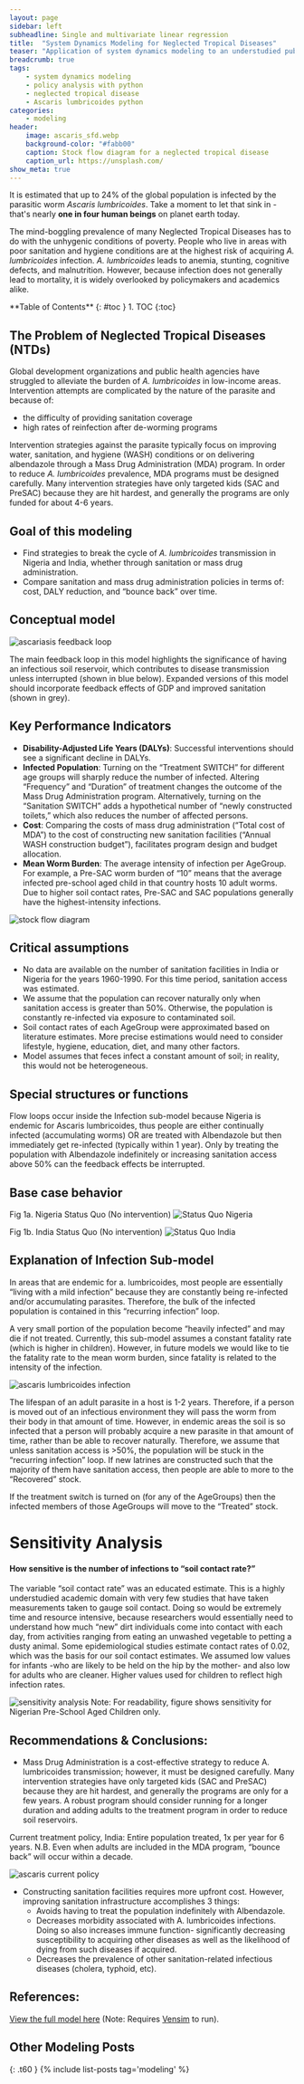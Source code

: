 ```yaml
---
layout: page
sidebar: left
subheadline: Single and multivariate linear regression
title:  "System Dynamics Modeling for Neglected Tropical Diseases"
teaser: "Application of system dynamics modeling to an understudied public health problem."
breadcrumb: true
tags:
    - system dynamics modeling
    - policy analysis with python
    - neglected tropical disease
    - Ascaris lumbricoides python
categories:
    - modeling
header:
    image: ascaris_sfd.webp
    background-color: "#fabb00"
    caption: Stock flow diagram for a neglected tropical disease
    caption_url: https://unsplash.com/
show_meta: true
---
```


It is estimated that up to 24% of the global population is infected by the parasitic worm *Ascaris lumbricoides*. Take a moment to let that sink in - that's nearly **one in four human beings** on planet earth today.

The mind-boggling prevalence of many Neglected Tropical Diseases has to do with the unhygenic conditions of poverty. People who live in areas with poor sanitation and hygiene conditions are at the highest risk of acquiring *A. lumbricoides* infection. *A. lumbricoides* leads to anemia, stunting, cognitive defects, and malnutrition. However, because infection does not generally lead to mortality, it is widely overlooked by policymakers and academics alike.

<div class="panel radius" markdown="1">
**Table of Contents**
{: #toc }
1.  TOC
{:toc}
</div>

## The Problem of Neglected Tropical Diseases (NTDs)
Global development organizations and public health agencies have struggled to alleviate the burden of *A. lumbricoides* in low-income areas. Intervention attempts are complicated by the nature of the parasite and because of:
- the difficulty of providing sanitation coverage
- high rates of reinfection after de-worming programs

Intervention strategies against the parasite typically focus on improving water, sanitation, and hygiene (WASH) conditions or on delivering albendazole through a Mass Drug Administration (MDA) program. In order to reduce *A. lumbricoides* prevalence, MDA programs must be designed carefully. Many intervention strategies have only targeted kids (SAC and PreSAC) because they are hit hardest, and generally the programs are only funded for about 4-6 years.

## Goal of this modeling
* Find strategies to break the cycle of *A. lumbricoides* transmission in Nigeria and India, whether through sanitation or mass drug administration.
* Compare sanitation and mass drug administration policies in terms of: cost, DALY reduction, and “bounce back” over time.

## Conceptual model

![ascariasis feedback loop]({{site.baseurl}}/images/ascaris.png)

The main feedback loop in this model highlights the significance of having an infectious soil reservoir, which contributes to disease transmission unless interrupted (shown in blue below). Expanded versions of this model should incorporate feedback effects of GDP and improved sanitation (shown in grey).


## Key Performance Indicators
* **Disability-Adjusted Life Years (DALYs)**: Successful interventions should see a significant decline in DALYs.
* **Infected Population**: Turning on the “Treatment SWITCH” for different age groups will sharply reduce the number of infected. Altering “Frequency” and “Duration” of treatment changes the outcome of the Mass Drug Administration program. Alternatively, turning on the “Sanitation SWITCH” adds a hypothetical number of “newly constructed toilets,” which also reduces the number of affected persons.
* **Cost**: Comparing the costs of mass drug administration (“Total cost of MDA”) to the cost of constructing new sanitation facilities (“Annual WASH construction budget”), facilitates program design and budget allocation.
* **Mean Worm Burden**: The average intensity of infection per AgeGroup. For example, a Pre-SAC worm burden of “10” means that the average infected pre-school aged child in that country hosts 10 adult worms. Due to higher soil contact rates, Pre-SAC and SAC populations generally have the highest-intensity infections.

![stock flow diagram]({{site.baseurl}}/images/ascaris_sfd.png)

## Critical assumptions
* No data are available on the number of sanitation facilities in India or Nigeria for the years 1960-1990. For this time period, sanitation access was estimated.  
* We assume that the population can recover naturally only when sanitation access is greater than 50%. Otherwise, the population is constantly re-infected via exposure to contaminated soil.
* Soil contact rates of each AgeGroup were approximated based on literature estimates. More precise estimations would need to consider lifestyle, hygiene, education, diet, and many other factors.
* Model assumes that feces infect a constant amount of soil; in reality, this would not be heterogeneous.

## Special structures or functions
Flow loops occur inside the Infection sub-model because Nigeria is endemic for Ascaris lumbricoides, thus people are either continually infected (accumulating worms) OR are treated with Albendazole but then immediately get re-infected (typically within 1 year). Only by treating the population with Albendazole indefinitely or increasing sanitation access above 50% can the feedback effects be interrupted.

## Base case behavior
Fig 1a. Nigeria Status Quo (No intervention)
![Status Quo Nigeria]({{site.baseurl}}/images/ascaris_nigeria_base.png)

Fig 1b. India Status Quo (No intervention)
![Status Quo India]({{site.baseurl}}/images/ascaris_india_base.png)

## Explanation of Infection Sub-model
In areas that are endemic for a. lumbricoides, most people are essentially “living with a mild infection” because they are constantly being re-infected and/or accumulating parasites. Therefore, the bulk of the infected population is contained in this “recurring infection” loop.

A very small portion of the population become “heavily infected” and may die if not treated. Currently, this sub-model assumes a constant fatality rate (which is higher in children). However, in future models we would like to tie the fatality rate to the mean worm burden, since fatality is related to the intensity of the infection.

![ascaris lumbricoides infection]({{site.baseurl}}/images/ascaris_inf_sub.png)

The lifespan of an adult parasite in a host is 1-2 years. Therefore, if a person is moved out of an infectious environment they will pass the worm from their body in that amount of time. However, in endemic areas the soil is so infected that a person will probably acquire a new parasite in that amount of time, rather than be able to recover naturally. Therefore, we assume that unless sanitation access is >50%, the population will be stuck in the “recurring infection” loop. If new latrines are constructed such that the majority of them have sanitation access, then people are able to more to the “Recovered” stock.

If the treatment switch is turned on (for any of the AgeGroups) then the infected members of those AgeGroups will move to the “Treated” stock.


# Sensitivity Analysis
#### How sensitive is the number of infections to “soil contact rate?”
The variable “soil contact rate” was an educated estimate. This is a highly understudied academic domain with very few studies that have taken measurements taken to gauge soil contact. Doing so would be extremely time and resource intensive, because researchers would essentially need to understand how much “new” dirt individuals come into contact with each day, from activities ranging from eating an unwashed vegetable to petting a dusty animal. Some epidemiological studies estimate contact rates of 0.02, which was the basis for our soil contact estimates. We assumed low values for infants -who are likely to be held on the hip by the mother- and also low for adults who are cleaner. Higher values used for children to reflect high infection rates.

![sensitivity analysis]({{site.baseurl}}/images/ascaris_SA.jpg)
Note: For readability, figure shows sensitivity for Nigerian Pre-School Aged Children only.

## Recommendations & Conclusions:
* Mass Drug Administration is a cost-effective strategy to reduce A. lumbricoides transmission; however, it must be designed carefully. Many intervention strategies have only targeted kids (SAC and PreSAC) because they are hit hardest, and generally the programs are only for a few years. A robust program should consider running for a longer duration and adding adults to the treatment program in order to reduce soil reservoirs.

Current treatment policy, India: Entire population treated, 1x per year for 6 years. N.B. Even when adults are included in the MDA program, “bounce back” will occur within a decade.

![ascaris current policy]({{site.baseurl}}/images/ascaris_bounce_back.png)

* Constructing sanitation facilities requires more upfront cost. However, improving sanitation infrastructure accomplishes 3 things:
  * Avoids having to treat the population indefinitely with Albendazole.
  * Decreases morbidity associated with A. lumbricoides infections. Doing so also increases immune function- significantly decreasing susceptibility to acquiring other diseases as well as the likelihood of dying from such diseases if acquired.
  * Decreases the prevalence of other sanitation-related infectious diseases (cholera, typhoid, etc).  

## References:
[View the full model here](https://github.com/shannongross/code_support/tree/master/vensim_population_model)
(Note: Requires [Vensim](https://vensim.com/vensim-software/) to run).


## Other Modeling Posts
{: .t60 }
{% include list-posts tag='modeling' %}
